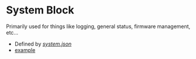 # System Block

Primarily used for things like logging, general status, firmware management, etc...

* Defined by [<em>system.json</em>](../tests/system.json)
* [example](../tests/system.tests/example.json)
